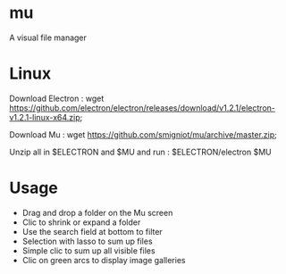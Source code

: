 # mu
A visual file manager

# Linux

Download Electron :
wget https://github.com/electron/electron/releases/download/v1.2.1/electron-v1.2.1-linux-x64.zip;

Download Mu :
wget https://github.com/smigniot/mu/archive/master.zip;

Unzip all in $ELECTRON and $MU and run :
$ELECTRON/electron $MU

# Usage

* Drag and drop a folder on the Mu screen
* Clic to shrink or expand a folder
* Use the search field at bottom to filter
* Selection with lasso to sum up files
* Simple clic to sum up all visible files
* Clic on green arcs to display image galleries

